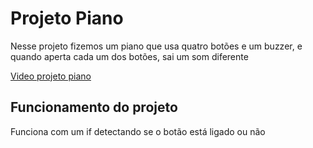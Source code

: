 # Projeto Piano
Nesse projeto fizemos um piano que usa quatro botões e um buzzer, e quando aperta cada um dos botões, sai um som diferente

[Video projeto piano](https://www.youtube.com/shorts/MI3I3fLNsK8)

## Funcionamento do projeto
Funciona com um if detectando se o botão está ligado ou não 


